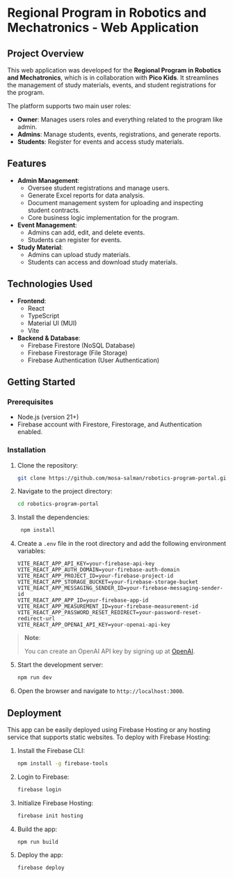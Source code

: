 # Regional Program in Robotics and Mechatronics - Web Application

## Project Overview

This web application was developed for the **Regional Program in Robotics and Mechatronics**, which is in collaboration with **Pico Kids**. It streamlines the management of study materials, events, and student registrations for the program.

The platform supports two main user roles:

- **Owner**: Manages users roles and everything related to the program like admin.
- **Admins**: Manage students, events, registrations, and generate reports.
- **Students**: Register for events and access study materials.

## Features

- **Admin Management**:
  - Oversee student registrations and manage users.
  - Generate Excel reports for data analysis.
  - Document management system for uploading and inspecting student contracts.
  - Core business logic implementation for the program.
- **Event Management**:
  - Admins can add, edit, and delete events.
  - Students can register for events.
- **Study Material**:
  - Admins can upload study materials.
  - Students can access and download study materials.

## Technologies Used

- **Frontend**:
  - React
  - TypeScript
  - Material UI (MUI)
  - Vite
- **Backend & Database**:
  - Firebase Firestore (NoSQL Database)
  - Firebase Firestorage (File Storage)
  - Firebase Authentication (User Authentication)

## Getting Started

### Prerequisites

- Node.js (version 21+)
- Firebase account with Firestore, Firestorage, and Authentication enabled.

### Installation

1. Clone the repository:
   ```bash
   git clone https://github.com/mosa-salman/robotics-program-portal.git
   ```
2. Navigate to the project directory:
   ```bash
   cd robotics-program-portal
   ```
3. Install the dependencies:
   ```bash
    npm install
   ```
4. Create a `.env` file in the root directory and add the following environment variables:
   ```env
   VITE_REACT_APP_API_KEY=your-firebase-api-key
   VITE_REACT_APP_AUTH_DOMAIN=your-firebase-auth-domain
   VITE_REACT_APP_PROJECT_ID=your-firebase-project-id
   VITE_REACT_APP_STORAGE_BUCKET=your-firebase-storage-bucket
   VITE_REACT_APP_MESSAGING_SENDER_ID=your-firebase-messaging-sender-id
   VITE_REACT_APP_APP_ID=your-firebase-app-id
   VITE_REACT_APP_MEASUREMENT_ID=your-firebase-measurement-id
   VITE_REACT_APP_PASSWORD_RESET_REDIRECT=your-password-reset-redirect-url
   VITE_REACT_APP_OPENAI_API_KEY=your-openai-api-key
   ```

> **Note**:
>
> You can create an OpenAI API key by signing up at [OpenAI](https://groq.com/).

5. Start the development server:
   ```bash
   npm run dev
   ```
6. Open the browser and navigate to `http://localhost:3000`.

## Deployment

This app can be easily deployed using Firebase Hosting or any hosting service that supports static websites. To deploy with Firebase Hosting:

1. Install the Firebase CLI:
   ```bash
   npm install -g firebase-tools
   ```
2. Login to Firebase:
   ```bash
   firebase login
   ```
3. Initialize Firebase Hosting:
   ```bash
   firebase init hosting
   ```
4. Build the app:
   ```bash
   npm run build
   ```
5. Deploy the app:
   ```bash
   firebase deploy
   ```
